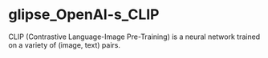 # glipse_OpenAI-s_CLIP
CLIP (Contrastive Language-Image Pre-Training) is a neural network trained on a variety of (image, text) pairs.
